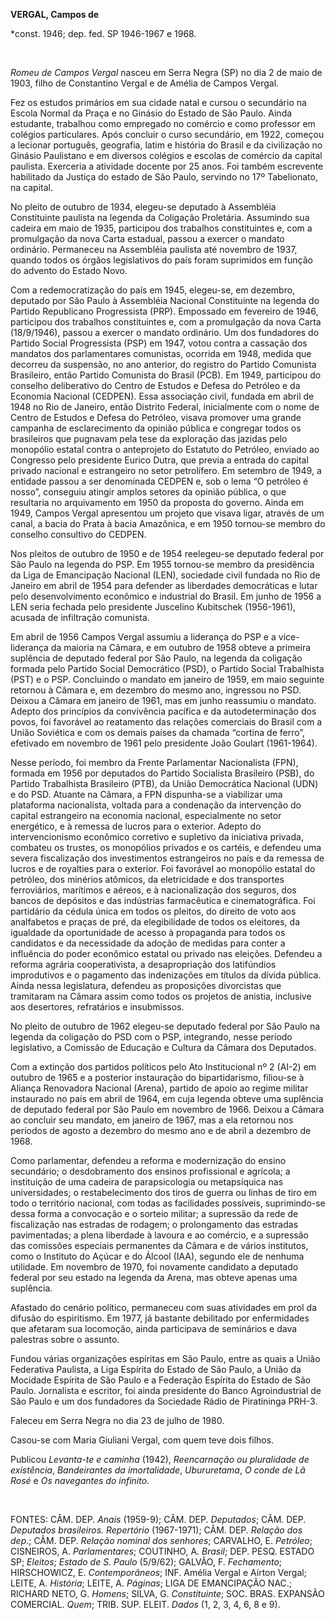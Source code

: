 **VERGAL, Campos de**

\*const. 1946; dep. fed. SP 1946-1967 e 1968.

 

*Romeu de Campos Vergal* nasceu em Serra Negra (SP) no dia 2 de maio de
1903, filho de Constantino Vergal e de Amélia de Campos Vergal.

Fez os estudos primários em sua cidade natal e cursou o secundário na
Escola Normal da Praça e no Ginásio do Estado de São Paulo. Ainda
estudante, trabalhou como empregado no comércio e como professor em
colégios particulares. Após concluir o curso secundário, em 1922,
começou a lecionar português, geografia, latim e história do Brasil e da
civilização no Ginásio Paulistano e em diversos colégios e escolas de
comércio da capital paulista. Exerceria a atividade docente por 25 anos.
Foi também escrevente habilitado da Justiça do estado de São Paulo,
servindo no 17º Tabelionato, na capital.

No pleito de outubro de 1934, elegeu-se deputado à Assembléia
Constituinte paulista na legenda da Coligação Proletária. Assumindo sua
cadeira em maio de 1935, participou dos trabalhos constituintes e, com a
promulgação da nova Carta estadual, passou a exercer o mandato
ordinário. Permaneceu na Assembléia paulista até novembro de 1937,
quando todos os órgãos legislativos do país foram suprimidos em função
do advento do Estado Novo.

Com a redemocratização do país em 1945, elegeu-se, em dezembro, deputado
por São Paulo à Assembléia Nacional Constituinte na legenda do Partido
Republicano Progressista (PRP). Empossado em fevereiro de 1946,
participou dos trabalhos constituintes e, com a promulgação da nova
Carta (18/9/1946), passou a exercer o mandato ordinário. Um dos
fundadores do Partido Social Progressista (PSP) em 1947, votou contra a
cassação dos mandatos dos parlamentares comunistas, ocorrida em 1948,
medida que decorreu da suspensão, no ano anterior, do registro do
Partido Comunista Brasileiro, então Partido Comunista do Brasil (PCB).
Em 1949, participou do conselho deliberativo do Centro de Estudos e
Defesa do Petróleo e da Economia Nacional (CEDPEN). Essa associação
civil, fundada em abril de 1948 no Rio de Janeiro, então Distrito
Federal, inicialmente com o nome de Centro de Estudos e Defesa do
Petróleo, visava promover uma grande campanha de esclarecimento da
opinião pública e congregar todos os brasileiros que pugnavam pela tese
da exploração das jazidas pelo monopólio estatal contra o anteprojeto do
Estatuto do Petróleo, enviado ao Congresso pelo presidente Eurico Dutra,
que previa a entrada do capital privado nacional e estrangeiro no setor
petrolífero. Em setembro de 1949, a entidade passou a ser denominada
CEDPEN e, sob o lema “O petróleo é nosso”, conseguiu atingir amplos
setores da opinião pública, o que resultaria no arquivamento em 1950 da
proposta do governo. Ainda em 1949, Campos Vergal apresentou um projeto
que visava ligar, através de um canal, a bacia do Prata à bacia
Amazônica, e em 1950 tornou-se membro do conselho consultivo do CEDPEN.

Nos pleitos de outubro de 1950 e de 1954 reelegeu-se deputado federal
por São Paulo na legenda do PSP. Em 1955 tornou-se membro da presidência
da Liga de Emancipação Nacional (LEN), sociedade civil fundada no Rio de
Janeiro em abril de 1954 para defender as liberdades democráticas e
lutar pelo desenvolvimento econômico e industrial do Brasil. Em junho de
1956 a LEN seria fechada pelo presidente Juscelino Kubitschek
(1956-1961), acusada de infiltração comunista.

Em abril de 1956 Campos Vergal assumiu a liderança do PSP e a
vice-liderança da maioria na Câmara, e em outubro de 1958 obteve a
primeira suplência de deputado federal por São Paulo, na legenda da
coligação formada pelo Partido Social Democrático (PSD), o Partido
Social Trabalhista (PST) e o PSP. Concluindo o mandato em janeiro de
1959, em maio seguinte retornou à Câmara e, em dezembro do mesmo ano,
ingressou no PSD. Deixou a Câmara em janeiro de 1961, mas em junho
reassumiu o mandato. Adepto dos princípios da convivência pacífica e da
autodeterminação dos povos, foi favorável ao reatamento das relações
comerciais do Brasil com a União Soviética e com os demais países da
chamada “cortina de ferro”, efetivado em novembro de 1961 pelo
presidente João Goulart (1961-1964).

Nesse período, foi membro da Frente Parlamentar Nacionalista (FPN),
formada em 1956 por deputados do Partido Socialista Brasileiro (PSB), do
Partido Trabalhista Brasileiro (PTB), da União Democrática Nacional
(UDN) e do PSD. Atuante na Câmara, a FPN dispunha-se a viabilizar uma
plataforma nacionalista, voltada para a condenação da intervenção do
capital estrangeiro na economia nacional, especialmente no setor
energético, e à remessa de lucros para o exterior. Adepto do
intervencionismo econômico corretivo e supletivo da iniciativa privada,
combateu os trustes, os monopólios privados e os cartéis, e defendeu uma
severa fiscalização dos investimentos estrangeiros no país e da remessa
de lucros e de royalties para o exterior. Foi favorável ao monopólio
estatal do petróleo, dos minérios atômicos, da eletricidade e dos
transportes ferroviários, marítimos e aéreos, e à nacionalização dos
seguros, dos bancos de depósitos e das indústrias farmacêutica e
cinematográfica. Foi partidário da cédula única em todos os pleitos, do
direito de voto aos analfabetos e praças de pré, da elegibilidade de
todos os eleitores, da igualdade da oportunidade de acesso à propaganda
para todos os candidatos e da necessidade da adoção de medidas para
conter a influência do poder econômico estatal ou privado nas eleições.
Defendeu a reforma agrária cooperativista, a desapropriação dos
latifúndios improdutivos e o pagamento das indenizações em títulos da
dívida pública. Ainda nessa legislatura, defendeu as proposições
divorcistas que tramitaram na Câmara assim como todos os projetos de
anistia, inclusive aos desertores, refratários e insubmissos.

No pleito de outubro de 1962 elegeu-se deputado federal por São Paulo na
legenda da coligação do PSD com o PSP, integrando, nesse período
legislativo, a Comissão de Educação e Cultura da Câmara dos Deputados.

Com a extinção dos partidos políticos pelo Ato Institucional nº 2 (AI-2)
em outubro de 1965 e a posterior instauração do bipartidarismo,
filiou-se à Aliança Renovadora Nacional (Arena), partido de apoio ao
regime militar instaurado no país em abril de 1964, em cuja legenda
obteve uma suplência de deputado federal por São Paulo em novembro de
1966. Deixou a Câmara ao concluir seu mandato, em janeiro de 1967, mas a
ela retornou nos períodos de agosto a dezembro do mesmo ano e de abril a
dezembro de 1968.

Como parlamentar, defendeu a reforma e modernização do ensino
secundário; o desdobramento dos ensinos profissional e agrícola; a
instituição de uma cadeira de parapsicologia ou metapsíquica nas
universidades; o restabelecimento dos tiros de guerra ou linhas de tiro
em todo o território nacional, com todas as facilidades possíveis,
suprimindo-se dessa forma a convocação e o sorteio militar; a supressão
da rede de fiscalização nas estradas de rodagem; o prolongamento das
estradas pavimentadas; a plena liberdade à lavoura e ao comércio, e a
supressão das comissões especiais permanentes da Câmara e de vários
institutos, como o Instituto do Açúcar e do Álcool (IAA), segundo ele de
nenhuma utilidade. Em novembro de 1970, foi novamente candidato a
deputado federal por seu estado na legenda da Arena, mas obteve apenas
uma suplência.

Afastado do cenário político, permaneceu com suas atividades em prol da
difusão do espiritismo. Em 1977, já bastante debilitado por enfermidades
que afetaram sua locomoção, ainda participava de seminários e dava
palestras sobre o assunto.

Fundou várias organizações espíritas em São Paulo, entre as quais a
União Federativa Paulista, a Liga Espírita do Estado de São Paulo, a
União da Mocidade Espírita de São Paulo e a Federação Espírita do Estado
de São Paulo. Jornalista e escritor, foi ainda presidente do Banco
Agroindustrial de São Paulo e um dos fundadores da Sociedade Rádio de
Piratininga PRH-3.

Faleceu em Serra Negra no dia 23 de julho de 1980.

Casou-se com Maria Giuliani Vergal, com quem teve dois filhos.

Publicou *Levanta-te e caminha* (1942), *Reencarnação ou pluralidade de
existência*, *Bandeirantes da imortalidade*, *Ubururetama*, *O conde de
Lã Rosé* e *Os navegantes do infinito*.

 

FONTES: CÂM. DEP. *Anais* (1959-9); CÂM. DEP. *Deputados*; CÂM. DEP.
*Deputados brasileiros. Repertório* (1967-1971); CÂM. DEP. *Relação dos
dep*.; CÂM. DEP. *Relação nominal dos senhores*; CARVALHO, E.
*Petróleo*; CISNEIROS, A. *Parlamentares*; COUTINHO, A. *Brasil*; DEP.
PESQ. ESTADO SP; *Eleitos*; *Estado de S. Paulo* (5/9/62); GALVÃO, F.
*Fechamento*; HIRSCHOWICZ, E. *Contemporâneos*; INF. Amélia Vergal e
Aírton Vergal; LEITE, A. *História*; LEITE, A. *Páginas*; LIGA DE
EMANCIPAÇÃO NAC.; RICHARD NETO, G. *Homens*; SILVA, G. *Constituinte*;
SOC. BRAS. EXPANSÃO COMERCIAL. *Quem*; TRIB. SUP. ELEIT. *Dados* (1, 2,
3, 4, 6, 8 e 9).

 

